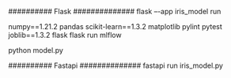 ########## Flask ##############
flask –-app iris_model run

numpy==1.21.2
pandas
scikit-learn==1.3.2
matplotlib
pylint
pytest
joblib==1.3.2
flask
flask run
mlflow


python model.py

########## Fastapi ##############
fastapi run iris_model.py

